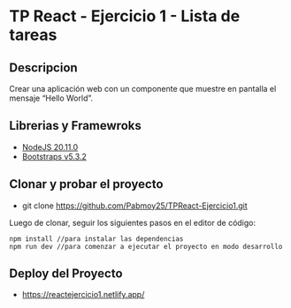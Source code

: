 # TP React - Ejercicio 1 - Lista de tareas 

## Descripcion

Crear una aplicación web con un componente que muestre en pantalla el mensaje
“Hello World”.


## Librerias y Framewroks

- [NodeJS 20.11.0](https://nodejs.org/en)
- [Bootstraps v5.3.2](https://getbootstrap.com/) 

## Clonar y probar el proyecto

- git clone https://github.com/Pabmoy25/TPReact-Ejercicio1.git

Luego de clonar, seguir los siguientes pasos en el editor de código:

```
npm install //para instalar las dependencias
npm run dev //para comenzar a ejecutar el proyecto en modo desarrollo
```

## Deploy del Proyecto

- https://reactejercicio1.netlify.app/

